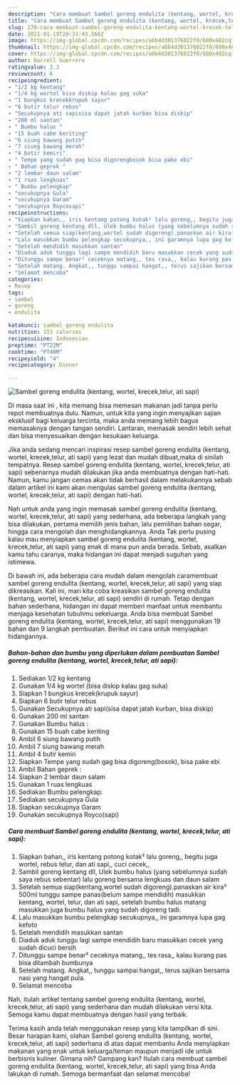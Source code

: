 ```yaml
---
description: "Cara membuat Sambel goreng endulita (kentang, wortel, krecek,telur, ati sapi) yang enak dan Mudah Dibuat"
title: "Cara membuat Sambel goreng endulita (kentang, wortel, krecek,telur, ati sapi) yang enak dan Mudah Dibuat"
slug: 270-cara-membuat-sambel-goreng-endulita-kentang-wortel-krecek-telur-ati-sapi-yang-enak-dan-mudah-dibuat
date: 2021-01-19T20:33:43.566Z
image: https://img-global.cpcdn.com/recipes/a6b4d301376022f0/680x482cq70/sambel-goreng-endulita-kentang-wortel-krecektelur-ati-sapi-foto-resep-utama.jpg
thumbnail: https://img-global.cpcdn.com/recipes/a6b4d301376022f0/680x482cq70/sambel-goreng-endulita-kentang-wortel-krecektelur-ati-sapi-foto-resep-utama.jpg
cover: https://img-global.cpcdn.com/recipes/a6b4d301376022f0/680x482cq70/sambel-goreng-endulita-kentang-wortel-krecektelur-ati-sapi-foto-resep-utama.jpg
author: Darrell Guerrero
ratingvalue: 3.3
reviewcount: 6
recipeingredient:
- "1/2 kg kentang"
- "1/4 kg wortel bisa diskip kalau gag suka"
- "1 bungkus krecekkrupuk sayur"
- "6 butir telur rebus"
- "Secukupnya ati sapisisa dapat jatah kurban bisa diskip"
- "200 ml santan"
- " Bumbu halus "
- "15 buah cabe keriting"
- "6 siung bawang putih"
- "7 siung bawang merah"
- "4 butir kemiri"
- " Tempe yang sudah gag bisa digorengbosok bisa pake ebi"
- " Bahan geprek "
- "2 lembar daun salam"
- "1 ruas lengkuas"
- " Bumbu pelengkap"
- "secukupnya Gula"
- "secukupnya Garam"
- "secukupnya Roycosapi"
recipeinstructions:
- "Siapkan bahan,, iris kentang potong kotak² lalu goreng,, begitu juga wortel, rebus telur, dan ati sapi,, cuci cecek,,"
- "Sambil goreng kentang dll, Ulek bumbu halus (yang sebelumnya sudah saya rebus sebentar) lalu goreng bersama lengkuas dan daun salam"
- "Setelah semua siap(kentang,wortel sudah digoreng).panaskan air kira² 500ml tunggu sampe panas(belum sampe mendidih) masukkan kentang, wortel, telur, dan ati sapi, setelah bumbu halus matang masukkan juga bumbu halus yang sudah digoreng tadi."
- "Lalu masukkan bumbu pelengkap secukupnya,, ini garamnya lupa gag kefoto"
- "Setelah mendidih masukkan santan"
- "Diaduk aduk tunggu lagi sampe mendidih baru masukkan cecek yang sudah dicuci bersih"
- "Ditunggu sampe benar² ceceknya matang,, tes rasa,, kalau kurang pas bisa ditambah bumbunya"
- "Setelah matang. Angkat,, tunggu sampai hangat,, terus sajikan bersama nasi yang hangat pula."
- "Selamat mencoba"
categories:
- Resep
tags:
- sambel
- goreng
- endulita

katakunci: sambel goreng endulita 
nutrition: 153 calories
recipecuisine: Indonesian
preptime: "PT22M"
cooktime: "PT40M"
recipeyield: "4"
recipecategory: Dinner

---
```



![Sambel goreng endulita (kentang, wortel, krecek,telur, ati sapi)](https://img-global.cpcdn.com/recipes/a6b4d301376022f0/680x482cq70/sambel-goreng-endulita-kentang-wortel-krecektelur-ati-sapi-foto-resep-utama.jpg)

Di masa  saat ini , kita memang bisa memesan makanan jadi tanpa perlu repot membuatnya dulu. Namun, untuk kita yang ingin menyajikan sajian eksklusif bagi keluarga tercinta, maka anda memang lebih bagus memasaknya dengan tangan sendiri. Lantaran, memasak sendiri lebih sehat dan bisa menyesuaikan dengan kesukaan keluarga.

Jika anda sedang mencari inspirasi resep sambel goreng endulita (kentang, wortel, krecek,telur, ati sapi) yang lezat dan mudah dibuat,maka di sinilah tempatnya. Resep sambel goreng endulita (kentang, wortel, krecek,telur, ati sapi)  sebenarnya mudah dilakukan jika anda membuatnya dengan hati-hati. Namun, kamu jangan cemas akan tidak berhasil dalam melakukannya 
sebab dalam artikel ini kami akan mengulas sambel goreng endulita (kentang, wortel, krecek,telur, ati sapi) dengan hati-hati.  



Nah untuk anda yang ingin memasak sambel goreng endulita (kentang, wortel, krecek,telur, ati sapi) yang sederhana, ada beberapa langkah yang bisa dilakukan, pertama memilih jenis bahan, lalu pemilihan bahan segar, hingga cara mengolah dan menghidangkannya. Anda Tak perlu pusing kalau mau menyiapkan sambel goreng endulita (kentang, wortel, krecek,telur, ati sapi) yang enak di mana pun anda berada. Sebab, asalkan kamu  tahu caranya, maka hidangan ini dapat menjadi suguhan yang istimewa.

Di bawah ini, ada beberapa cara mudah dalam mengolah caramembuat sambel goreng endulita (kentang, wortel, krecek,telur, ati sapi) yang siap dikreasikan. Kali ini, mari kita coba kreasikan sambel goreng endulita (kentang, wortel, krecek,telur, ati sapi) sendiri di rumah. Tetap dengan bahan sederhana, hidangan ini dapat memberi manfaat untuk membantu menjaga kesehatan tubuhmu sekeluarga. Anda bisa membuat Sambel goreng endulita (kentang, wortel, krecek,telur, ati sapi) menggunakan 19 bahan dan 9 langkah pembuatan. Berikut ini cara untuk menyiapkan hidangannya.

<!--inarticleads1-->

##### Bahan-bahan dan bumbu yang diperlukan dalam pembuatan Sambel goreng endulita (kentang, wortel, krecek,telur, ati sapi):

1. Sediakan 1/2 kg kentang
1. Gunakan 1/4 kg wortel (bisa diskip kalau gag suka)
1. Siapkan 1 bungkus krecek(krupuk sayur)
1. Siapkan 6 butir telur rebus
1. Gunakan Secukupnya ati sapi(sisa dapat jatah kurban, bisa diskip)
1. Gunakan 200 ml santan
1. Gunakan  Bumbu halus :
1. Gunakan 15 buah cabe keriting
1. Ambil 6 siung bawang putih
1. Ambil 7 siung bawang merah
1. Ambil 4 butir kemiri
1. Siapkan  Tempe yang sudah gag bisa digoreng(bosok), bisa pake ebi
1. Ambil  Bahan geprek :
1. Siapkan 2 lembar daun salam
1. Gunakan 1 ruas lengkuas
1. Sediakan  Bumbu pelengkap:
1. Sediakan secukupnya Gula
1. Siapkan secukupnya Garam
1. Gunakan secukupnya Royco(sapi)




<!--inarticleads2-->

##### Cara membuat Sambel goreng endulita (kentang, wortel, krecek,telur, ati sapi):

1. Siapkan bahan,, iris kentang potong kotak² lalu goreng,, begitu juga wortel, rebus telur, dan ati sapi,, cuci cecek,,
1. Sambil goreng kentang dll, Ulek bumbu halus (yang sebelumnya sudah saya rebus sebentar) lalu goreng bersama lengkuas dan daun salam
1. Setelah semua siap(kentang,wortel sudah digoreng).panaskan air kira² 500ml tunggu sampe panas(belum sampe mendidih) masukkan kentang, wortel, telur, dan ati sapi, setelah bumbu halus matang masukkan juga bumbu halus yang sudah digoreng tadi.
1. Lalu masukkan bumbu pelengkap secukupnya,, ini garamnya lupa gag kefoto
1. Setelah mendidih masukkan santan
1. Diaduk aduk tunggu lagi sampe mendidih baru masukkan cecek yang sudah dicuci bersih
1. Ditunggu sampe benar² ceceknya matang,, tes rasa,, kalau kurang pas bisa ditambah bumbunya
1. Setelah matang. Angkat,, tunggu sampai hangat,, terus sajikan bersama nasi yang hangat pula.
1. Selamat mencoba




Nah, itulah artikel tentang  sambel goreng endulita (kentang, wortel, krecek,telur, ati sapi)  yang sederhana dan mudah dilakukan versi kita. Semoga kamu dapat membuatnya dengan hasil yang terbaik. 

Terima kasih anda telah menggunakan resep yang kita tampilkan di sini. Besar harapan kami, olahan  Sambel goreng endulita (kentang, wortel, krecek,telur, ati sapi) sederhana di atas dapat membantu Anda menyiapkan makanan yang enak untuk keluarga/teman maupun menjadi ide untuk berbisnis kuliner. Gimana nih? Gampang kan? Itulah cara membuat sambel goreng endulita (kentang, wortel, krecek,telur, ati sapi) yang bisa Anda lakukan di rumah. Semoga bermanfaat dan selamat mencoba!


